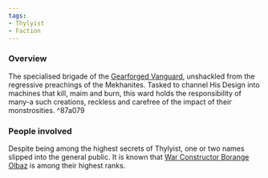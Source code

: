 ```yaml
---
tags:
- Thylyist
- Faction
---
```


### Overview

The specialised brigade of the [Gearforged Vanguard](Gearforged%20Vanguard.md), unshackled from the regressive preachings of the Mekhanites. 
Tasked to channel His Design into machines that kill, maim and burn, this ward holds the responsibility of many-a such creations, reckless and carefree of the impact of their monstrosities.  ^87a079

### People involved

Despite being among the highest secrets of Thylyist, one or two names slipped into the general public.
It is known that [War Constructor Borange Olbaz](..\..\..\Beings\Characters%20and%20People\Thylyian\War%20Constructor%20Borange%20Olbaz.md) is among their highest ranks.
